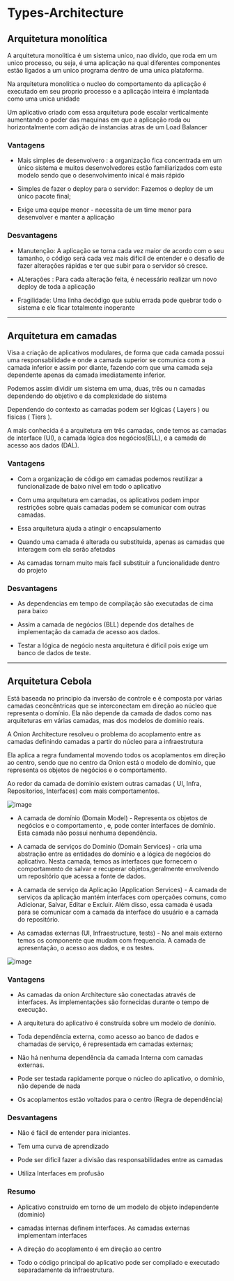 # Types-Architecture

## Arquitetura monolítica 

A arquitetura monolitica é um sistema unico, nao divido, que roda em um unico processo, ou seja, é uma aplicação na qual diferentes componentes estão ligados a um unico programa dentro de uma unica plataforma.

Na arquitetura monolitica o nucleo do comportamento da aplicação é executado em seu proprio processo e a aplicação inteira é implantada como uma unica unidade

Um aplicativo criado com essa arquitetura pode escalar verticalmente aumentando o poder das maquinas  em que a aplicação roda ou horizontalmente com adição de instancias atras de um Load Balancer

### Vantagens 

- Mais simples de desenvolvero : a organização fica concentrada em um único sistema e muitos desenvolvedores estão familiarizados com este modelo sendo que o desenvolvimento inical é mais rápido

- Simples de fazer o deploy para o servidor: Fazemos o deploy de um único pacote final;

- Exige uma equipe menor - necessita de um time menor para desenvolver e manter a aplicação 

### Desvantagens 

- Manutenção: A aplicação se torna cada vez maior de acordo com o seu tamanho, o código será cada vez mais difícil de entender e o desafio de fazer alterações rápidas e ter que subir para o servidor só cresce. 

- ALterações : Para cada alteração feita, é necessário realizar um novo deploy de toda a aplicação 

- Fragilidade: Uma linha decódigo que subiu errada pode quebrar todo o sistema e ele ficar totalmente inoperante

-----------------------

## Arquitetura em camadas

Visa a criação de aplicativos modulares, de forma que cada camada possui uma responsabilidade e onde a camada superior se comunica com a camada inferior e assim por diante, fazendo com que uma camada seja dependente apenas da camada imediatamente inferior.

Podemos assim dividir um sistema em uma, duas, três ou n camadas dependendo do objetivo e da complexidade do sistema

Dependendo do contexto as camadas podem ser lógicas ( Layers ) ou físicas ( Tiers ).

A mais conhecida é a arquitetura em três camadas, onde temos as camadas de interface (UI), a camada lógica dos negócios(BLL), e a camada de acesso aos dados (DAL).

### Vantagens

- Com a organização de código em camadas podemos reutilizar a funcionalizade de baixo nível em todo o aplicativo

- Com uma arquitetura em camadas, os aplicativos podem impor restrições sobre quais camadas podem se comunicar com outras camadas.

- Essa arquitetura ajuda a atingir o encapsulamento

- Quando uma camada é alterada ou substituida, apenas as camadas que interagem com ela serão afetadas

- As camadas tornam muito mais facil substituir a funcionalidade dentro do projeto

### Desvantagens 

- As dependencias em tempo de compilação são executadas de cima para baixo

- Assim a camada de negócios (BLL) depende dos detalhes de implementação da camada de acesso aos dados.

- Testar a lógica de negócio nesta arquitetura é dificil pois exige um banco de dados de teste.

------------------

## Arquitetura Cebola

Está baseada no principio da inversão de controle e é composta por várias camadas ceoncêntricas que se interconectam em direção ao núcleo que representa o domínio. Ela não depende da camada de dados como nas arquiteturas em várias camadas, mas dos modelos de domínio reais.

A Onion Architecture resolveu o problema do acoplamento entre as camadas definindo camadas a partir do núcleo para a infraestrutura

Ela aplica a regra fundamental movendo todos os acoplamentos em direção ao centro, sendo que no centro da Onion está o modelo de domínio, que representa os objetos de negócios e o comportamento.

Ao redor da camada de dominio existem outras camadas ( UI, Infra, Repositorios, Interfaces) com mais comportamentos.

![image](https://user-images.githubusercontent.com/59569208/182026781-bb20edb4-74fd-4b0e-afae-0f0b832511bd.png)


- A camada de domínio (Domain Model) - Representa os objetos de negócios e o comportamento , e, pode conter interfaces de domínio. Esta camada não possui nenhuma dependência. 

- A camada de serviços do Domínio (Domain Services) - cria uma abstração entre as entidades do domínio e a lógica de negócios do aplicativo. Nesta camada, temos as interfaces que fornecem o comportamento de salvar e recuperar objetos,geralmente envolvendo um repositório que acessa a fonte de dados.

- A camada de serviço da Aplicação (Application Services) - A camada de serviços da aplicação mantém interfaces com operçaões comuns, como Adicionar, Salvar, Editar e Excluir. Além disso, essa camada é usada para se comunicar com a camada da interface do usuário e a camada do repositório. 

- As camadas externas (UI, Infraestructure, tests) - No anel mais externo temos os componente que mudam com frequencia. A camada de apresentação, o acesso aos dados, e os testes.

![image](https://user-images.githubusercontent.com/59569208/182026955-0dc58c59-b498-445a-97f1-5fbc5f6ede0c.png)

### Vantagens

- As camadas da onion Architecture são conectadas através de interfaces. As implementações são fornecidas durante o tempo de execução.

- A arquitetura do aplicativo é construída sobre um modelo de donínio.

- Toda dependência externa, como acesso ao banco de dados e chamadas de serviço, é representada em camadas externas; 

- Não há nenhuma dependência da camada Interna com camadas externas.

- Pode ser testada rapidamente porque o núcleo do aplicativo, o domínio, não depende de nada

- Os acoplamentos estão voltados para o centro (Regra de dependência)

### Desvantagens

- Não é fácil de entender para iniciantes.

- Tem uma curva de aprendizado

- Pode ser dificil fazer a divisão das responsabilidades entre as camadas

- Utiliza Interfaces em profusão

### Resumo 

- Aplicativo construido em torno de um modelo de objeto independente (dominio)

- camadas internas definem interfaces. As camadas externas implementam interfaces

- A direção do acoplamento é em direção ao centro

- Todo o código principal do aplicativo pode ser compilado e executado separadamente da infraestrutura.










